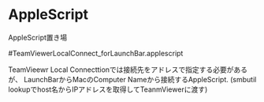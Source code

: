AppleScript
===========

AppleScript置き場

#TeamViewerLocalConnect_forLaunchBar.applescript

TeamVieewr Local Connecttionでは接続先をアドレスで指定する必要があるが、
LaunchBarからMacのComputer Nameから接続するAppleScript. 
(smbutil lookupでhost名からIPアドレスを取得してTeanmViewerに渡す)

